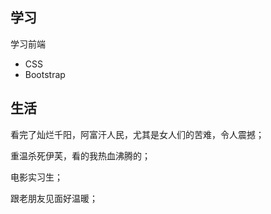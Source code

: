 ## 学习

学习前端
- CSS
- Bootstrap


## 生活
看完了灿烂千阳，阿富汗人民，尤其是女人们的苦难，令人震撼；

重温杀死伊芙，看的我热血沸腾的；

电影实习生；

跟老朋友见面好温暖；
